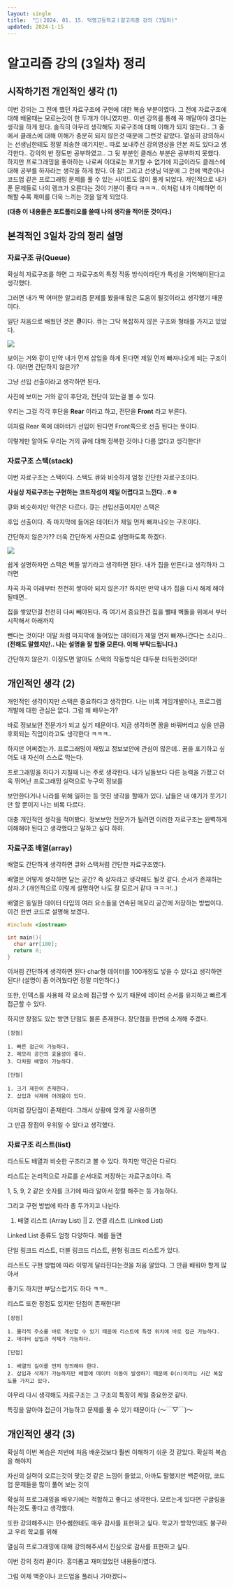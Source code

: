 ```yaml
---
layout: single
title:  "📢ㅣ2024. 01. 15. 덕영고등학교ㅣ알고리즘 강의 (3일차)"
updated: 2024-1-15
---
```


# 알고리즘 강의 (3일차) 정리

## 시작하기전 개인적인 생각 (1)

이번 강의는 그 전에 했던 자료구조에 구현에 대한 복습 부분이였다.
그 전에 자료구조에 대해 배울때는 모르는것이 한 두개가 아니였지만.. 이번 강의를 통해 
꼭 깨달아야 겠다는 생각을 하게 됬다. 솔직히 아무리 생각해도 자료구조에 대해 이해가 되지 않는다..
그 중에서 클래스에 대해 이해가 충분히 되지 않은것 때문에 그런것 같았다. 
열심히 강의하시는 선생님한테도 정말 죄송한 얘기지만.. 따로 보내주신 강의영상을 안본 죄도 있다고 생각한다..
강의의 반 정도만 공부하였고.. 그 뒷 부분인 클래스 부분은 공부하지 못했다. 하지만 프로그래밍을 좋아하는 나로써
이대로는 포기할 수 없기에 지금이라도 클래스에 대해 공부를 하자라는 생각을 하게 됬다. 아 참! 그리고 선생님 
덕분에 그 전에 백준이나 코드업 같은 프로그래밍 문제를 풀 수 있는 사이트도 많이 풀게 되었다. 
개인적으로 내가 푼 문제들로 나의 랭크가 오른다는 것이 기분이 좋다 ㅋㅋㅋ..
이처럼 내가 이해하면 이해할 수록 재미를 더욱 느끼는 것을 알게 되었다. 


**(대충 이 내용들은 포트폴리오를 쓸때 나의 생각을 적어둔 것이다.)**

## 본격적인 3일차 강의 정리 설명

### 자료구조 큐(Queue)

확실히 자료구조를 하면 그 자료구조의 특정 작동 방식이라던가 특성을 기억해야된다고 생각했다.

그러면 내가 딱 어떠한 알고리즘 문제를 봤을때 많은 도움이 될것이라고 생각했기 때문이다.

일단 처음으로 배웠던 것은 **큐**이다. 큐는 그닥 복잡하지 않은 구조와 형태를 가지고 있었다.

![](https://img1.daumcdn.net/thumb/R1280x0/?scode=mtistory2&fname=https:%2F%2Fblog.kakaocdn.net%2Fdn%2FSTPD2%2FbtsAULzspXC%2F3ifkVr3GffkrKJimGxhi31%2Fimg.png)

보이는 거와 같이 만약 내가 먼저 삽입을 하게 된다면 제일 먼저 빠져나오게 되는 구조이다. 이러면 간단하지 않은가?

그냥 선입 선출이라고 생각하면 된다.

사진에 보이는 거와 같이 후단과, 전단이 있는걸 볼 수 있다.

우리는 그걸 각각 후단을 **Rear** 이라고 하고, 전단을 **Front** 라고 부른다.

이처럼 Rear 쪽에 데아터가 선입이 된다면 Front쪽으로 선출 된다는 뜻이다.

이렇게만 알아도 우리는 거의 큐에 대해 정복한 것이나 다름 없다고 생각한다!

### 자료구조 스택(stack)

이번 자료구조는 스택이다. 스택도 큐와 비슷하게 엄청 간단한 자료구조이다.

**사실상 자료구조는 구현하는 코드작성이 제일 어렵다고 느낀다..ㅎㅎ**

큐와 비슷하지만 약간은 다르다. 큐는 선입선출이지만 스택은

후입 선출이다. 즉 마지막에 들어온 데이터가 제일 먼저 빠져나오는 구조이다.

간단하지 않은가?? 더욱 간단하게 사진으로 설명하도록 하겠다.

![](https://th.bing.com/th/id/OIP.n4mU67pOVAuzJD7CBG32bQHaE5?rs=1&pid=ImgDetMain)

쉽게 설명하자면 스택은 벽돌 쌓기라고 생각하면 된다. 내가 집을 만든다고 생각하자 그러면

차곡 차곡 아래부터 천천히 쌓아야 되지 않은가? 하지만 만약 내가 집을 다시 해제 해야될때면..

집을 쌓았던걸 천천히 다씨 빼야된다. 즉 여기서 중요한건 집을 뺄때 벽돌을 위에서 부터 시작해서 아래까지

뺀다는 것이다! 이말 처럼 마지막에 들어있는 데이터가 제일 먼저 빠져나간다는 소리다.. **(전해도 말했지만.. 나는 설명을 잘 할줄 모른다. 이해 부탁드립니다.)**

간단하지 않은가. 이정도면 알아도 스택의 작동방식은 대두분 터득한것이다!

## 개인적인 생각 (2)

개인적인 생각이지만 스택은 중요하다고 생각한다. 나는 비록 게임개발이나, 프로그램 개발에 대한 관심은 없다. 그럼 왜 배우는가?

바로 정보보안 전문가가 되고 싶기 때문이다. 지금 생각하면 꿈을 바꿔버리고 싶을 만큼 후회되는 직업이라고도 생각한다 ㅋㅋㅋ..

하지만 어쩌겠는가. 프로그래밍이 재밌고 정보보안에 관심이 많은데.. 꿈을 포기하고 싶어도 내 자신이 스스로 막는다. 

프로그래밍을 하다가 지칠때 나는 주로 생각한다. 내가 남들보다 다른 능력을 가졌고 더욱 뛰어난 프로그래밍 실력으로 누구의 정보를 

보안한다거나 나라를 위해 일하는 등 멋진 생각을 할때가 있다. 남들은 내 얘기가 웃기기만 할 뿐이지 나는 비록 다르다.

대충 개인적인 생각을 적어봤다. 정보보안 전문가가 될려면 이러한 자료구조는 완벽하게 이해해야 된다고 생각했다고 말하고 싶다 하하.

### 자료구조 배열(array)

배열도 간단하게 생각하면 큐와 스택처럼 간단한 자료구조였다. 

배열은 어떻게 생각하면 담는 공간? 즉 상자라고 생각해도 될것 같다. 순서가 존재하는 상자..? (개인적으로 이렇게 설명하면 나도 잘 모르거 같다 ㅋㅋㅋ!..)

배열은 동일한 데이터 타입의 여러 요소들을 연속된 메모리 공간에 저장하는 방법이다. 이건 한번 코드로 설명해 보겠다.

```cpp
#include <iostream>

int main(){
  char arr[100];
  return 0;
}
```

이처럼 간단하게 생각하면 된다 char형 데이터를 100개정도 넣을 수 있다고 생각하면 된다! (설명이 좀 어려웠다면 정말 미안하다.)

또한, 인덱스를 사용해 각 요소에 접근할 수 있기 때문에 데이터 순서를 유지하고 빠르게 접근할 수 있다.

하지만 장점도 있는 방면 단점도 물론 존재한다. 장단점을 한번에 소개해 주겠다.

```
[장점]

1. 빠른 접근이 가능하다.
2. 메모리 공간의 효율성이 좋다.
3. 다차원 배열이 가능하다.

[단점]

1. 크기 제한이 존재한다.
2. 삽입과 삭제에 어려움이 있다.
```

이처럼 장단점이 존재한다. 그래서 상황에 맞게 잘 사용하면

그 만큼 장점이 우위일 수 있다고 생각했다.

### 자료구조 리스트(list)

리스트도 배열과 비슷한 구조라고 볼 수 있다. 하지만 약간은 다르다.

리스트는 논리적으로 자료를 순서대로 저장하는 자료구조이다. 즉

1, 5, 9, 2 같은 숫자를 크기에 따라 알아서 정렬 해주는 등 가능하다.

그리고 구현 방법에 따라 총 두가지고 나뉜다.

1. 배열 리스트 (Array List) || 2. 연결 리스트 (Linked List)

Linked List 종류도 엄청 다양하다. 예를 들면

단일 링크드 리스트, 더블 링크드 리스트, 원형 링크드 리스트가 있다. 

리스트도 구현 방법에 따라 이렇게 달라진다는것을 처음 알았다. 그 만큼 배워야 할게 많아서

좋기도 하지만 부담스럽기도 하다 ㅋㅋ..


리스트 또한 장점도 있지만 단점이 존재한다!!

```
[장점]

1. 물리적 주소를 바로 계산할 수 있기 때문에 리스트에 특정 위치에 바로 접근 가능하다.
2. 데이터 삽입과 삭제가 가능하다.

[단점]

1. 배열의 길이를 먼저 정의해야 한다.
2. 삽입과 삭제가 가능하지만 배열에 데이터 이동이 발생하기 때문에 O(n)이라는 시간 복잡도를 가지고 있다.
```

아무리 다시 생각해도 자료구조는 그 구조의 특징이 제일 중요한것 같다.

특징을 알아야 접근이 가능하고 문제를 풀 수 있기 때문이다 (～￣▽￣)～

## 개인적인 생각 (3)

확실히 이번 복습은 저번에 처음 배운것보다 훨씬 이해하기 쉬운 것 같았다. 확실히 복습을 해야지

자신의 실력이 오르는것이 맞는것 같은 느낌이 들었고, 아까도 말했지만 백준이랑, 코드업 문제들을 많이 풀어 보는 것이

확실히 프로그래밍을 배우기에는 적합하고 좋다고 생각한다. 모르는게 있다면 구글링을 하는것도 좋다고 생각했다.

또한 강의해주시는 민수쌤한테도 매우 감사를 표현하고 싶다. 학교가 방학인데도 불구하고 우리 학교를 위해 

열심히 프로그래밍에 대해 강의해주셔서 진심으로 감사를 표현하고 싶다. 



이번 강의 정리 끝이다. 흥미롭고 재미있었던 내용들이였다.

그럼 이제 백준이나 코드업을 풀러나 가야겠다~
